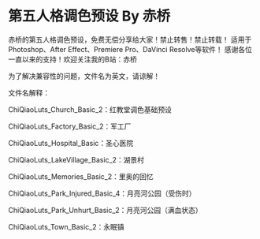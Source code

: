# 第五人格调色预设 By 赤桥
赤桥的第五人格调色预设，免费无偿分享给大家！禁止转售！禁止转载！ 适用于Photoshop、After Effect、Premiere Pro、DaVinci Resolve等软件！ 感谢各位一直以来的支持！欢迎关注我的B站：赤桥

为了解决兼容性的问题，文件名为英文，请谅解！

文件名解释：

ChiQiaoLuts_Church_Basic_2：红教堂调色基础预设

ChiQiaoLuts_Factory_Basic_2：军工厂

ChiQiaoLuts_Hospital_Basic：圣心医院

ChiQiaoLuts_LakeVillage_Basic_2：湖景村

ChiQiaoLuts_Memories_Basic_2：里奥的回忆

ChiQiaoLuts_Park_Injured_Basic_4：月亮河公园（受伤时）

ChiQiaoLuts_Park_Unhurt_Basic_2：月亮河公园（满血状态）

ChiQiaoLuts_Town_Basic_2：永眠镇

